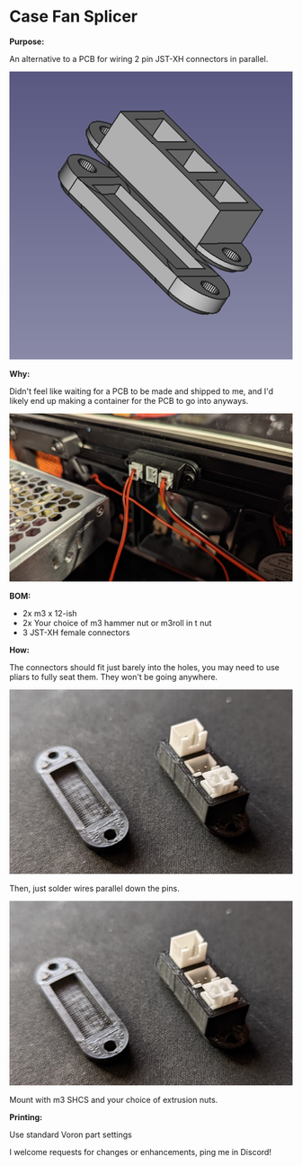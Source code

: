 # Case Fan Splicer

**Purpose:**

An alternative to a PCB for wiring 2 pin JST-XH connectors in parallel.

![Diagram](./Diagram.png)

**Why:**

Didn't feel like waiting for a PCB to be made and shipped to me, and I'd likely end up making a container for the PCB to go into anyways.

![Diagram](./Installed.png)

**BOM:**

* 2x m3 x 12-ish
* 2x Your choice of m3 hammer nut or m3roll in t nut
* 3 JST-XH female connectors

**How:**

The connectors should fit just barely into the holes, you may need to use pliars to fully seat them.  They won't be going anywhere.  

![Picture](./Connectors.png)

Then, just solder wires parallel down the pins.

![Picture](./Connectors.png)

Mount with m3 SHCS and your choice of extrusion nuts.

**Printing:**

Use standard Voron part settings


I welcome requests for changes or enhancements, ping me in Discord!